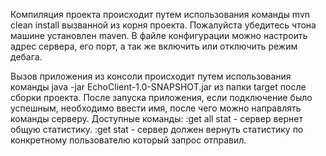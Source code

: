 Компиляция проекта происходит путем использования команды mvn clean install вызванной из корня проекта. Пожалуйста убедитесь чтона машине установлен maven.
В файле конфигурации можно настроить адрес сервера, его порт, а так же включить или отключить режим дебага.


Вызов приложения из консоли происходит путем использования команды java -jar EchoClient-1.0-SNAPSHOT.jar из папки target после сборки проекта.
После запуска приложения, если подключение было успешным, необходимо ввести имя, после чего можно направлять команды серверу.
Доступные команды:
  :get all stat - сервер вернет общую статистику.
  :get stat - сервер должен вернуть статистику по конкретному пользователю который запрос отправил.
